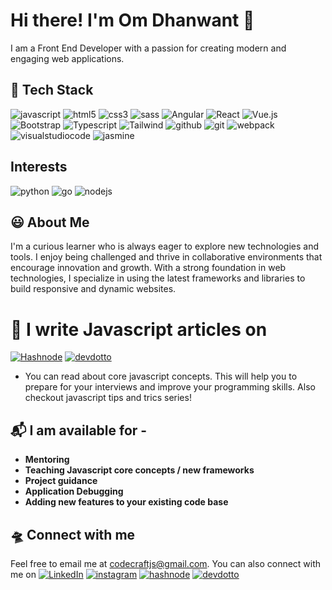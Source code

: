 # Hi there! I'm Om Dhanwant 👋
I am a Front End Developer with a passion for creating modern and engaging web applications.

## 🧰 Tech Stack
<!-- Here are the technologies and tools I'm proficient in:-->

<!-- - **Languages:** HTML5, CSS3, JavaScript, Typescript
- **Frameworks/Libraries:** React, Vue.js, Angular
- **CSS Frameworks:** Bootstrap, Tailwind
- **CSS Preprocessors:** Sass
- **Version Control:** Git, GitHub, Bitbucket
- **Build Tools:** Webpack
- **Testing Frameworks:** Jasmine
- **Interests:** Go, Python, NodeJs -->

<!--## Stacks -->
<!-- <img src="https://user-images.githubusercontent.com/34024335/233063916-360ae8ef-b272-4388-9238-bf599d443180.png" width="150" height="150" />  <img src="https://user-images.githubusercontent.com/34024335/233063955-326b70a6-3c7e-4564-99e9-a30e5864612e.png" width="100" height="100" />  <img src="https://user-images.githubusercontent.com/34024335/233076668-26ed905e-4b7d-4270-9cac-e3d1f89f5f12.png" width="150" height="150" />  <img src="https://user-images.githubusercontent.com/34024335/233079637-1c5a12f3-2e03-4be1-b1b7-c2ca95d8b4e7.png" width="150" height="150" />   <img src="https://user-images.githubusercontent.com/34024335/233081409-d9d3675a-b0c4-438f-8868-0c8cd55e2152.png" width="150" height="150" />


<img src="https://user-images.githubusercontent.com/34024335/233079189-20f08f4e-5bfb-44c8-9004-300d60bda26b.png" width="400" height="400" /> -->

![javascript](https://img.shields.io/badge/javascript-F7DF1E?style=for-the-badge&logo=javascript&logoColor=black)
![html5](https://img.shields.io/badge/html5-E34F26?style=for-the-badge&logo=html5&logoColor=white)
![css3](https://img.shields.io/badge/css3-1572B6?style=for-the-badge&logo=css3&logoColor=white)
![sass](https://img.shields.io/badge/sass-CC6699?style=for-the-badge&logo=sass&logoColor=white)
![Angular](https://img.shields.io/badge/Angular-DD0031?style=for-the-badge&logo=Angular&logoColor=#DD0031)
![React](https://img.shields.io/badge/React-61dafb?style=for-the-badge&logo=React&logoColor=black)
![Vue.js](https://img.shields.io/badge/Vue-4FC08D?style=for-the-badge&logo=vuedotjs&logoColor=white)
![Bootstrap](https://img.shields.io/badge/Bootstrap-7952B3?style=for-the-badge&logo=Bootstrap&logoColor=white)
![Typescript](https://img.shields.io/badge/typescript-3178C6?style=for-the-badge&logo=typescript&logoColor=white)
![Tailwind](https://img.shields.io/badge/tailwindcss-06B6D4?style=for-the-badge&logo=tailwindcss&logoColor=white)
![github](https://img.shields.io/badge/github-181717?style=for-the-badge&logo=github&logoColor=white)
![git](https://img.shields.io/badge/git-F05032?style=for-the-badge&logo=git&logoColor=white)
![webpack](https://img.shields.io/badge/webpack-8DD6F9?style=for-the-badge&logo=webpack&logoColor=white)
![visualstudiocode](https://img.shields.io/badge/visualstudiocode-007ACC?style=for-the-badge&logo=visualstudiocode&logoColor=white)
![jasmine](https://img.shields.io/badge/jasmine-8A4182?style=for-the-badge&logo=jasmine&logoColor=white)

## Interests
![python](https://img.shields.io/badge/python-3776AB?style=for-the-badge&logo=python&logoColor=white)
![go](https://img.shields.io/badge/go-00ADD8?style=for-the-badge&logo=go&logoColor=white)
![nodejs](https://img.shields.io/badge/nodedotjs-339933?style=for-the-badge&logo=nodedotjs&logoColor=white)




## 😃 About Me
I'm a curious learner who is always eager to explore new technologies and tools. I enjoy being challenged and thrive in collaborative environments that encourage innovation and growth. With a strong foundation in web technologies, I specialize in using the latest frameworks and libraries to build responsive and dynamic websites.

# 📝 I write Javascript articles on 
[![Hashnode](https://img.shields.io/badge/Hashnode-2962FF?style=for-the-badge&logo=hashnode&logoColor=white)](https://code-craft.hashnode.dev/)
[![devdotto](https://img.shields.io/badge/devdotto-0A0A0A?style=for-the-badge&logo=devdotto&logoColor=white)](https://dev.to/codecraftjs)
- You can read about core javascript concepts. This will help you to prepare for your interviews and improve your programming skills. Also checkout javascript tips and trics series!

## 📬 I am available for -
- **Mentoring**
- **Teaching Javascript core concepts / new frameworks**
- **Project guidance**
- **Application Debugging**
- **Adding new features to your existing code base** 

## 🛸 Connect with me
Feel free to email me at codecraftjs@gmail.com. You can also connect with me on 
[![LinkedIn](https://img.shields.io/badge/linkedin-%230077B5.svg?style=for-the-badge&logo=linkedin&logoColor=white)](https://in.linkedin.com/in/om-dhanwant-197831104)
[![instagram](https://img.shields.io/badge/instagram-%E4405F.svg?style=for-the-badge&logo=instagram&logoColor=white)](https://www.instagram.com/codecraftjs)
[![hashnode](https://img.shields.io/badge/hashnode-2962FF.svg?style=for-the-badge&logo=hashnode&logoColor=white)](https://code-craft.hashnode.dev/)
[![devdotto](https://img.shields.io/badge/devdotto-0A0A0A?style=for-the-badge&logo=devdotto&logoColor=white)](https://dev.to/codecraftjs)
